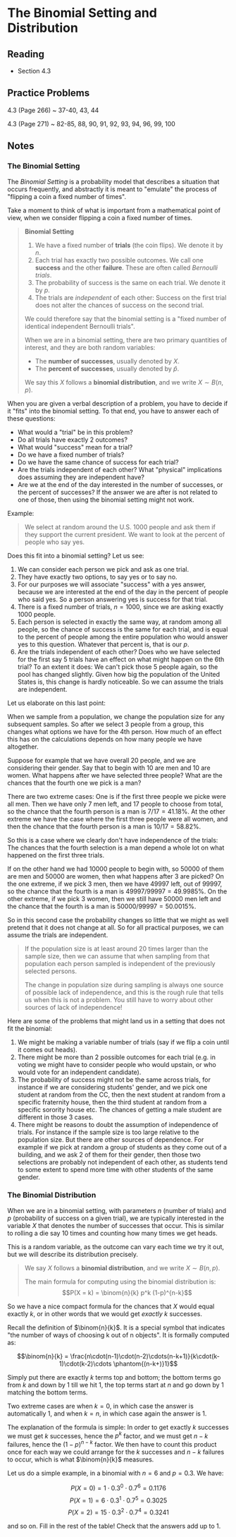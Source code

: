 # The Binomial Setting and Distribution

## Reading

- Section 4.3

## Practice Problems

4.3 (Page 266)
  ~ 37-40, 43, 44

4.3 (Page 271)
  ~ 82-85, 88, 90, 91, 92, 93, 94, 96, 99, 100

## Notes

### The Binomial Setting

The *Binomial Setting* is a probability model that describes a situation that occurs frequently, and abstractly it is meant to "emulate" the process of "flipping a coin a fixed number of times".

Take a moment to think of what is important from a mathematical point of view, when we consider flipping a coin a fixed number of times.

> **Binomial Setting**
>
> 1. We have a fixed number of **trials** (the coin flips). We denote it by $n$.
> 2. Each trial has exactly two possible outcomes. We call one **success** and the other **failure**. These are often called *Bernoulli trials*.
> 3. The probability of success is the same on each trial. We denote it by $p$.
> 4. The trials are *independent* of each other: Success on the first trial does not alter the chances of success on the second trial.
>
> We could therefore say that the binomial setting is a "fixed number of identical independent Bernoulli trials".
>
> When we are in a binomial setting, there are two primary quantities of interest, and they are both random variables:
>
> - The **number of successes**, usually denoted by $X$.
> - The **percent of successes**, usually denoted by $\hat p$.
>
> We say this $X$ follows a **binomial distribution**, and we write $X\sim B(n, p)$.

When you are given a verbal description of a problem, you have to decide if it "fits" into the binomial setting. To that end, you have to answer each of these questions:

- What would a "trial" be in this problem?
- Do all trials have exactly 2 outcomes?
- What would "success" mean for a trial?
- Do we have a fixed number of trials?
- Do we have the same chance of success for each trial?
- Are the trials independent of each other? What "physical" implications does assuming they are independent have?
- Are we at the end of the day interested in the number of successes, or the percent of successes? If the answer we are after is not related to one of those, then using the binomial setting might not work.

Example:

> We select at random around the U.S. 1000 people and ask them if they support the current president. We want to look at the percent of people who say yes.

Does this fit into a binomial setting? Let us see:

1. We can consider each person we pick and ask as one trial.
2. They have exactly two options, to say yes or to say no.
3. For our purposes we will associate "success" with a yes answer, because we are interested at the end of the day in the percent of people who said yes. So a person answering yes is success for that trial.
4. There is a fixed number of trials, $n=1000$, since we are asking exactly 1000 people.
5. Each person is selected in exactly the same way, at random among all people, so the chance of success is the same for each trial, and is equal to the percent of people among the entire population who would answer yes to this question. Whatever that percent is, that is our $p$.
6. Are the trials independent of each other? Does who we have selected for the first say 5 trials have an effect on what might happen on the 6th trial? To an extent it does: We can't pick those 5 people again, so the pool has changed slightly. Given how big the population of the United States is, this change is hardly noticeable. So we can assume the trials are independent.

Let us elaborate on this last point:

When we sample from a population, we change the population size for any subsequent samples. So after we select 3 people from a group, this changes what options we have for the 4th person. How much of an effect this has on the calculations depends on how many people we have altogether.

Suppose for example that we have overall $20$ people, and we are considering their gender. Say that to begin with $10$ are men and $10$ are women. What happens after we have selected three people? What are the chances that the fourth one we pick is a man?

There are two extreme cases: One is if the first three people we picke were all men. Then we have only $7$ men left, and $17$ people to choose from total, so the chance that the fourth person is a man is $7/17 = 41.18\%$. At the other extreme we have the case where the first three people were all women, and then the chance that the fourth person is a man is $10/17 = 58.82\%$.

So this is a case where we clearly don't have independence of the trials: The chances that the fourth selection is a man depend a whole lot on what happened on the first three trials.

If on the other hand we had $10000$ people to begin with, so $50000$ of them are men and $50000$ are women, then what happens after 3 are picked? On the one extreme, if we pick 3 men, then we have $49997$ left, out of $99997$, so the chance that the fourth is a man is $49997/99997 = 49.9985\%$. On the other extreme, if we pick 3 women, then we still have $50000$ men left and the chance that the fourth is a man is $50000/99997=50.0015\%$.

So in this second case the probability changes so little that we might as well pretend that it does not change at all. So for all practical purposes, we can assume the trials are independent.

> If the population size is at least around 20 times larger than the sample size, then we can assume that when sampling from that population each person sampled is independent of the previously selected persons.
>
> The change in population size during sampling is always one source of possible lack of independence, and this is the rough rule that tells us when this is not a problem. You still have to worry about other sources of lack of independence!

Here are some of the problems that might land us in a setting that does not fit the binomial:

1. We might be making a variable number of trials (say if we flip a coin until it comes out heads).
2. There might be more than 2 possible outcomes for each trial (e.g. in voting we might have to consider people who would upstain, or who would vote for an independent candidate).
3. The probability of success might not be the same across trials, for instance if we are considering students' gender, and we pick one student at random from the CC, then the next student at random from a specific fraternity house, then the third student at random from a specific sorority house etc. The chances of getting a male student are different in those 3 cases.
4. There might be reasons to doubt the assumption of independence of trials. For instance if the sample size is too large relative to the population size. But there are other sources of dependence. For example if we pick at random a group of students as they come out of a building, and we ask 2 of them for their gender, then those two selections are probably not independent of each other, as students tend to some extent to spend more time with other students of the same gender.

### The Binomial Distribution

When we are in a binomial setting, with parameters $n$ (number of trials) and $p$ (probability of success on a given trial), we are typically interested in the variable $X$ that denotes the number of successes that occur. This is similar to rolling a die say 10 times and counting how many times we get heads.

This is a random variable, as the outcome can vary each time we try it out, but we will describe its distribution precisely.

> We say $X$ follows a **binomial distribution**, and we write $X\sim B(n, p)$.
>
> The main formula for computing using the binomial distribution is:
> $$P(X = k) = \binom{n}{k} p^k (1-p)^{n-k}$$

So we have a nice compact formula for the chances that $X$ would equal exactly $k$, or in other words that we would get *exactly* $k$ successes.

Recall the definition of $\binom{n}{k}$. It is a special symbol that indicates "the number of ways of choosing k out of n objects". It is formally computed as:

$$\binom{n}{k} = \frac{n\cdot(n-1)\cdot(n-2)\cdots(n-k+1)}{k\cdot(k-1)\cdot(k-2)\cdots \phantom{(n-k+)}1}$$

Simply put there are exactly $k$ terms top and bottom; the bottom terms go from $k$ and down by $1$ till we hit $1$, the top terms start at $n$ and go down by $1$ matching the bottom terms.

Two extreme cases are when $k=0$, in which case the answer is automatically $1$, and when $k=n$, in which case again the answer is $1$.

The explanation of the formula is simple: In order to get exactly $k$ successes we must get $k$ successes, hence the $p^k$ factor, and we must get $n-k$ failures, hence the $(1-p)^{n-k}$ factor. We then have to count this product once for each way we could arrange for the $k$ successes and $n-k$ failures to occur, which is what $\binom{n}{k}$ measures.

Let us do a simple example, in a binomial with $n=6$ and $p=0.3$. We have:

$$P(X=0) = 1\cdot 0.3^0\cdot 0.7^6 = 0.1176$$
$$P(X=1) = 6\cdot 0.3^1\cdot 0.7^5 = 0.3025$$
$$P(X=2) = 15\cdot 0.3^2\cdot 0.7^4 = 0.3241$$

and so on. Fill in the rest of the table! Check that the answers add up to 1.
